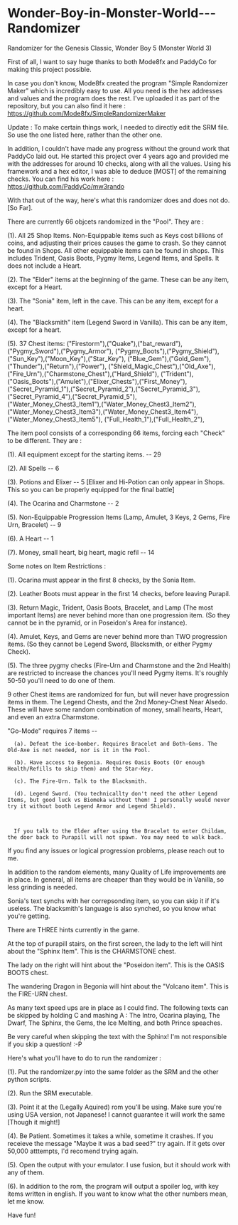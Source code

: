 # Wonder-Boy-in-Monster-World---Randomizer
Randomizer for the Genesis Classic, Wonder Boy 5 (Monster World 3)

First of all, I want to say huge thanks to both Mode8fx and PaddyCo for making this project possible.

In case you don't know, Mode8fx created the program "Simple Randomizer Maker" which is incredibly easy to use. All you need is the hex addresses and values and the program does the rest.
I've uploaded it as part of the repository, but you can also find it here : https://github.com/Mode8fx/SimpleRandomizerMaker

Update : To make certain things work, I needed to directly edit the SRM file. So use the one listed here, rather than the other one. 


In addition, I couldn't have made any progress without the ground work that PaddyCo laid out. He started this project over 4 years ago and provided me with the addresses for around 10 checks, along with all the values.
Using his framework and a hex editor, I was able to deduce [MOST] of the remaining checks.
You can find his work here : https://github.com/PaddyCo/mw3rando


With that out of the way, here's what this randomizer does and does not do. [So Far].

There are currently 66 objcets randomized in the "Pool". They are :

(1). All 25 Shop Items. Non-Equippable items such as Keys cost billions of coins, and adjusting their prices causes the game to crash. So they cannot be found in Shops. All other equippable items can be found in shops.
This includes Trident, Oasis Boots, Pygmy Items, Legend Items, and Spells. It does not include a Heart.

(2). The "Elder" items at the beginning of the game. These can be any item, except for a Heart.

(3). The "Sonia" item, left in the cave. This can be any item, except for a heart.

(4). The "Blacksmith" item (Legend Sword in Vanilla). This can be any item, except for a heart. 

(5). 37 Chest items: 
("Firestorm"),("Quake"),("bat_reward"),("Pygmy_Sword"),("Pygmy_Armor"),
("Pygmy_Boots"),("Pygmy_Shield"),("Sun_Key"),("Moon_Key"),("Star_Key"),
("Blue_Gem"),("Gold_Gem"),("Thunder"),("Return"),("Power"),
("Shield_Magic_Chest"),("Old_Axe"),("Fire_Urn"),("Charmstone_Chest"),("Hard_Shield"),
("Trident"),("Oasis_Boots"),("Amulet"),("Elixer_Chests"),("First_Money"),
("Secret_Pyramid_1"),("Secret_Pyramid_2"),("Secret_Pyramid_3"),("Secret_Pyramid_4"),("Secret_Pyramid_5"),
("Water_Money_Chest3_Item1"),("Water_Money_Chest3_Item2"),("Water_Money_Chest3_Item3"),("Water_Money_Chest3_Item4"),("Water_Money_Chest3_Item5"),
("Full_Health_1"),("Full_Health_2"),

The item pool consists of a corresponding 66 items, forcing each "Check" to be different. They are :

(1). All equipment except for the starting items. -- 29

(2). All Spells -- 6

(3). Potions and Elixer -- 5 [Elixer and Hi-Potion can only appear in Shops. This so you can be properly equipped for the final battle]

(4). The Ocarina and Charmstone -- 2

(5). Non-Equippable Progression Items (Lamp, Amulet, 3 Keys, 2 Gems, Fire Urn, Bracelet) -- 9

(6). A Heart -- 1

(7). Money, small heart, big heart, magic refil -- 14

Some notes on Item Restrictions :

(1). Ocarina must appear in the first 8 checks, by the Sonia Item.

(2). Leather Boots must appear in the first 14 checks, before leaving Purapil. 

(3). Return Magic, Trident, Oasis Boots, Bracelet, and Lamp (The most important Items) are never behind more than one progression item. (So they cannot be in the pyramid, or in Poseidon's Area for instance).

(4). Amulet, Keys, and Gems are never behind more than TWO progression items. (So they cannot be Legend Sword, Blacksmith, or either Pygmy Check). 

(5). The three pygmy checks (Fire-Urn and Charmstone and the 2nd Health) are restricted to increase the chances you'll need Pygmy items. It's roughly 50-50 you'll need to do one of them.

9 other Chest items are randomized for fun, but will never have progression items in them. The Legend Chests, and the 2nd Money-Chest Near Alsedo. These will have some random combination of money, small hearts, Heart, and even an extra Charmstone. 


"Go-Mode" requires 7 items --
   
      (a). Defeat the ice-bomber. Requires Bracelet and Both-Gems. The Old-Axe is not needed, nor is it in the Pool. 
   
      (b). Have access to Begonia. Requires Oasis Boots (Or enough Health/Refills to skip them) and the Star-Key.
   
      (c). The Fire-Urn. Talk to the Blacksmith.

      (d). Legend Sword. (You technicallty don't need the other Legend Items, but good luck vs Biomeka without them! I personally would never try it without booth Legend Armor and Legend Shield). 
   
  

      If you talk to the Elder after using the Bracelet to enter Childam, the door back to Purapill will not spawn. You may need to walk back. 


   If you find any issues or logical progression problems, please reach out to me.


In addition to the random elements, many Quality of Life improvements are in place. In general, all items are cheaper than they would be in Vanilla, so less grinding is needed. 

Sonia's text synchs with her correpsonding item, so you can skip it if it's useless. The blacksmith's language is also synched, so you know what you're getting.

There are THREE hints currently in the game. 

At the top of purapill stairs, on the first screen, the lady to the left will hint about the "Sphinx Item". This is the CHARMSTONE chest.

The lady on the right will hint about the "Poseidon item". This is the OASIS BOOTS chest.

The wandering Dragon in Begonia will hint about the "Volcano item". This is the FIRE-URN chest. 

As many text speed ups are in place as I could find. The following texts can be skipped by holding C and mashing A : The Intro, Ocarina playing, The Dwarf, The Sphinx, the Gems, the Ice Melting, and both Prince speaches.

Be very careful when skipping the text with the Sphinx! I'm not responsible if you skip a question! :-P

Here's what you'll have to do to run the randomizer :

(1). Put the randomizer.py into the same folder as the SRM and the other python scripts. 

(2). Run the SRM executable. 

(3). Point it at the (Legally Aquired) rom you'll be using. Make sure you're using USA version, not Japanese! I cannot guarantee it will work the same [Though it might!]

(4). Be Patient. Sometimes it takes a while, sometime it crashes. If you receieve the message "Maybe it was a bad seed?" try again. If it gets over 50,000 atttempts, I'd recomend trying again. 

(5). Open the output with your emulator. I use fusion, but it should work with any of them. 

(6). In addition to the rom, the program will output a spoiler log, with key items written in english. If you want to know what the other numbers mean, let me know. 

Have fun!
    
